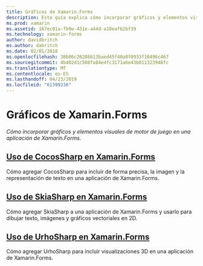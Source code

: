 ```yaml
---
title: Gráficos de Xamarin.Forms
description: Esta guía explica cómo incorporar gráficos y elementos visuales de motor de juego en una aplicación de Xamarin.Forms con CocosSharp, SkiaShap y UrhoSharp.
ms.prod: xamarin
ms.assetid: 167ec01a-fb9e-431e-a44d-a10eaf62bf39
ms.technology: xamarin-forms
author: davidbritch
ms.author: dabritch
ms.date: 02/01/2018
ms.openlocfilehash: 38b06c26208613baed45f40a8f0933f10496c467
ms.sourcegitcommit: 4b402d1c508fa84e4fc3171a6e43b811323948fc
ms.translationtype: MT
ms.contentlocale: es-ES
ms.lasthandoff: 04/23/2019
ms.locfileid: "61399236"
---
```

# <a name="graphics-in-xamarinforms"></a>Gráficos de Xamarin.Forms

_Cómo incorporar gráficos y elementos visuales de motor de juego en una aplicación de Xamarin.Forms._

## <a name="using-cocossharp-in-xamarinformscocossharpmd"></a>[Uso de CocosSharp en Xamarin.Forms](cocossharp.md)

Cómo agregar CocosSharp para incluir de forma precisa, la imagen y la representación de texto en una aplicación de Xamarin.Forms.

## <a name="using-skiasharp-in-xamarinformsskiasharpindexmd"></a>[Uso de SkiaSharp en Xamarin.Forms](skiasharp/index.md)

Cómo agregar SkiaSharp a una aplicación de Xamarin.Forms y usarlo para dibujar texto, imágenes y gráficos vectoriales en 2D.

## <a name="using-urhosharp-in-xamarinformsurhosharpmd"></a>[Uso de UrhoSharp en Xamarin.Forms](urhosharp.md)

Cómo agregar UrhoSharp para incluir visualizaciones 3D en una aplicación de Xamarin.Forms.
